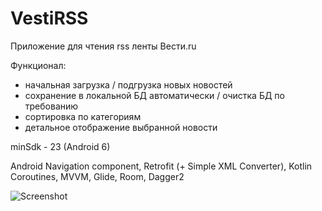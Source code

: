 # VestiRSS

Приложение для чтения rss ленты Вести.ru

Функционал:
  - начальная загрузка / подгрузка новых новостей
  - сохранение в локальной БД автоматически / очистка БД по требованию
  - сортировка по категориям
  - детальное отображение выбранной новости

minSdk - 23 (Android 6)

Android Navigation component, Retrofit (+ Simple XML Converter), Kotlin Coroutines, MVVM, Glide, Room, Dagger2


![Screenshot](VestiRss2.gif)
